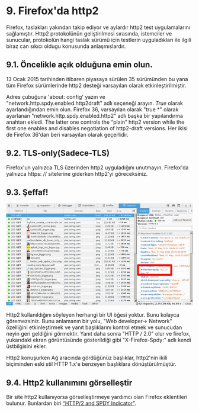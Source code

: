 # 9. Firefox'da http2

Firefox, taslakları yakından takip ediyor ve aylardır http2 test uygulamalarını sağlamıştır. Http2 protokolünün geliştirilmesi sırasında, istemciler ve sunucular, protokolün hangi taslak sürümü için testlerin uyguladıkları ile ilgili biraz can sıkıcı oldugu konusunda anlaşmıslardır.

## 9.1. Öncelikle açık olduğuna emin olun.

13 Ocak 2015 tarihinden itibaren piyasaya sürülen 35 sürümünden bu yana tüm Firefox sürümlerinde http2 desteği varsayılan olarak etkinleştirilmiştir.

Adres çubuğuna 'about: config' yazın ve "network.http.spdy.enabled.http2draft" adlı seçeneği arayın.  _True_  olarak ayarlandığından emin olun. Firefox 36, varsayılan olarak "true \*" olarak ayarlanan "network.http.spdy.enabled.http2" adlı başka bir yapılandırma anahtarı ekledi. The latter one controls the “plain” http2 version while the first one enables and disables negotiation of http2-draft versions. Her ikisi de Firefox 36'dan beri varsayılan olarak geçerlidir.

## 9.2. TLS-only\(Sadece-TLS\)

Firefox'un yalnızca TLS üzerinden http2 uyguladığını unutmayın. Firefox'da yalnızca https: // sitelerine giderken http2'yi göreceksiniz.

## 9.3. Şeffaf!

![transparent http2 use](https://raw.githubusercontent.com/bagder/http2-explained/master/images/firefox-screenshot.png)

Http2 kullanıldığını söyleyen herhangi bir UI öğesi yoktur. Bunu kolayca göremezsiniz. Bunu anlamanın bir yolu, "Web developer-&gt; Network" özelliğini etkinleştirmek ve yanıt başlıklarını kontrol etmek ve sunucudan neyin geri geldiğini görmektir. Yanıt daha sonra "HTTP / 2.0" olur ve firefox, yukarıdaki ekran görüntüsünde gösterildiği gibi "X-Firefox-Spdy:" adlı kendi üstbilgisini ekler.

Http2 konuşurken Ağ aracında gördüğünüz başlıklar, http2'nin ikili biçiminden eski stil HTTP 1.x'e benzeyen başlıklara dönüştürülmüştür.

## 9.4. Http2 kullanımını görselleştir

Bir site http2 kullanıyorsa görselleştirmeye yardımcı olan Firefox eklentileri bulunur. Bunlardan biri [“HTTP/2 and SPDY Indicator”](https://addons.mozilla.org/en-US/firefox/addon/http2-indicator/).

